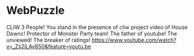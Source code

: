 # WebPuzzle
CLIW 3 People!
You stand in the presence of cliw project video of House Dawnc!
Protector of Monster Party team!
The father of youtube!
The unviewed!
The breaker of ratings!
https://www.youtube.com/watch?v=_Zs2jLAv850&feature=youtu.be
